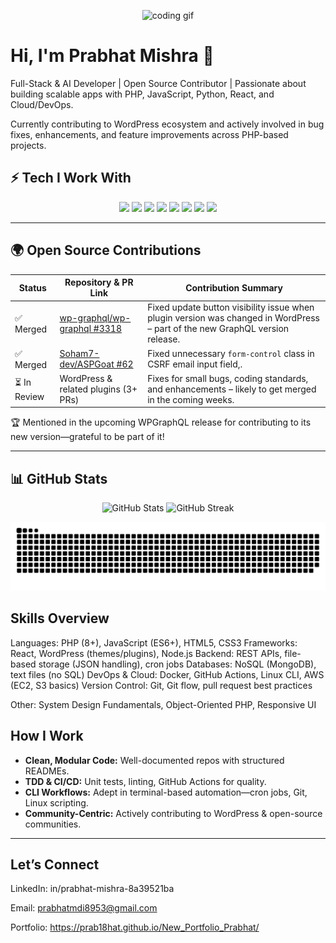 <p align="center">
  <img src="https://user-images.githubusercontent.com/74038190/213910845-af37a709-8995-40d6-be59-724526e3c3d7.gif" alt="coding gif" width="600"/>
</p>


#  Hi, I'm Prabhat Mishra 👋

Full-Stack & AI Developer | Open Source Contributor | Passionate about building scalable apps with PHP, JavaScript, Python, React, and Cloud/DevOps.  

Currently contributing to WordPress ecosystem and actively involved in bug fixes, enhancements, and feature improvements across PHP-based projects.  

## ⚡ Tech I Work With  

<p align="center">
  <img src="https://img.shields.io/badge/WordPress-21759B?style=for-the-badge&logo=wordpress&logoColor=white" />
  <img src="https://img.shields.io/badge/PHP-777BB4?style=for-the-badge&logo=php&logoColor=white" />
  <img src="https://img.shields.io/badge/JavaScript-F7DF1E?style=for-the-badge&logo=javascript&logoColor=black" />
  <img src="https://img.shields.io/badge/MySQL-4479A1?style=for-the-badge&logo=mysql&logoColor=white" />
  <img src="https://img.shields.io/badge/Open%20Source-3DA639?style=for-the-badge&logo=opensourceinitiative&logoColor=white" />
  <img src="https://img.shields.io/badge/GitHub-181717?style=for-the-badge&logo=github&logoColor=white" />
  <img src="https://img.shields.io/badge/Docker-2496ED?style=for-the-badge&logo=docker&logoColor=white" />
  <img src="https://img.shields.io/badge/Linux-FCC624?style=for-the-badge&logo=linux&logoColor=black" />
</p>


---

## 🌍 Open Source Contributions  

| Status      | Repository & PR Link | Contribution Summary |  
|-------------|----------------------|----------------------|  
| ✅ Merged   | [wp-graphql/wp-graphql #3318](https://github.com/wp-graphql/wp-graphql/pull/3419) | Fixed update button visibility issue when plugin version was changed in WordPress – part of the new GraphQL version release. |  
| ✅ Merged   | [Soham7-dev/ASPGoat #62](https://github.com/Soham7-dev/AspGoat/pull/65) | Fixed unnecessary `form-control` class in CSRF email input field,. |  
| ⏳ In Review | WordPress & related plugins (3+ PRs) | Fixes for small bugs, coding standards, and enhancements – likely to get merged in the coming weeks. |  

🏆 Mentioned in the upcoming WPGraphQL release for contributing to its new version—grateful to be part of it!

---

## 📊 GitHub Stats  

<p align="center">
  <img src="https://github-readme-stats.vercel.app/api?username=prab18hat&show_icons=true&theme=radical" alt="GitHub Stats" height="160"/>
  <img src="https://github-readme-streak-stats.herokuapp.com/?user=prab18hat&theme=radical" alt="GitHub Streak" height="160"/>
</p>


<p align="center">
  <img src="https://github.com/Platane/snk/raw/output/github-contribution-grid-snake.svg" alt="snake animation"/>
</p>



##  Skills Overview

Languages:       PHP (8+), JavaScript (ES6+), HTML5, CSS3
Frameworks:      React, WordPress (themes/plugins), Node.js
Backend:         REST APIs, file-based storage (JSON handling), cron jobs
Databases:       NoSQL (MongoDB), text files (no SQL)
DevOps & Cloud: Docker, GitHub Actions, Linux CLI, AWS (EC2, S3 basics)
Version Control: Git, Git flow, pull request best practices

Other:           System Design Fundamentals, Object-Oriented PHP, Responsive UI


## How I Work  

- **Clean, Modular Code:** Well-documented repos with structured READMEs.  
- **TDD & CI/CD:** Unit tests, linting, GitHub Actions for quality.  
- **CLI Workflows:** Adept in terminal-based automation—cron jobs, Git, Linux scripting.  
- **Community-Centric:** Actively contributing to WordPress & open-source communities.  

---

## Let’s Connect

LinkedIn: in/prabhat-mishra-8a39521ba

Email: prabhatmdi8953@gmail.com

Portfolio: https://prab18hat.github.io/New_Portfolio_Prabhat/
